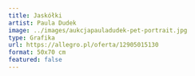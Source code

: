 ```yaml
---
title: Jaskółki
artist: Paula Dudek
image: ../images/aukcjapauladudek-pet-portrait.jpg
type: Grafika
url: https://allegro.pl/oferta/12905015130
format: 50x70 cm
featured: false
---
```


